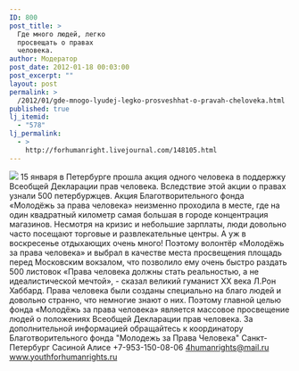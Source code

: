 ```yaml
---
ID: 800
post_title: >
  Где много людей, легко
  просвещать о правах
  человека.
author: Модератор
post_date: 2012-01-18 00:03:00
post_excerpt: ""
layout: post
permalink: >
  /2012/01/gde-mnogo-lyudej-legko-prosveshhat-o-pravah-cheloveka.html
published: true
lj_itemid:
  - "578"
lj_permalink:
  - >
    http://forhumanright.livejournal.com/148105.html
---
```

<img src="http://cs5338.vk.com/u132145096/132409092/x_5b26039f.jpg" /> 15 января в Петербурге прошла акция одного человека в поддержку Всеобщей Декларации прав человека. Вследствие этой акции о правах узнали 500 петербуржцев.
Акция Благотворительного фонда «Молодёжь за права человека» неизменно проходила в месте, где на один квадратный километр самая большая в городе концентрация магазинов. Несмотря на кризис и небольшие зарплаты, люди довольно часто посещают торговые и развлекательные центры. А уж в воскресенье отдыхающих очень много! Поэтому волонтёр «Молодёжь за права человека» и выбрал в качестве места просвещения площадь перед Московским вокзалом, что позволило ему очень быстро раздать 500 листовок
 «Права человека должны стать реальностью, а не идеалистической мечтой», - сказал великий гуманист ХХ века Л.Рон Хаббард. Права человека были созданы специально на благо людей и довольно странно, что немногие знают о них. Поэтому главной целью фонда «Молодёжь за права человека» является массовое просвещение людей о положениях Всеобщей Декларации прав человека. 
За дополнительной информацией обращайтесь к координатору
Благотворительного фонда
"Молодежь за Права Человека" Санкт-Петербург 
Сасиной Алисе 
+7-953-150-08-06 
4humanrights@mail.ru
www.youthforhumanrights.ru